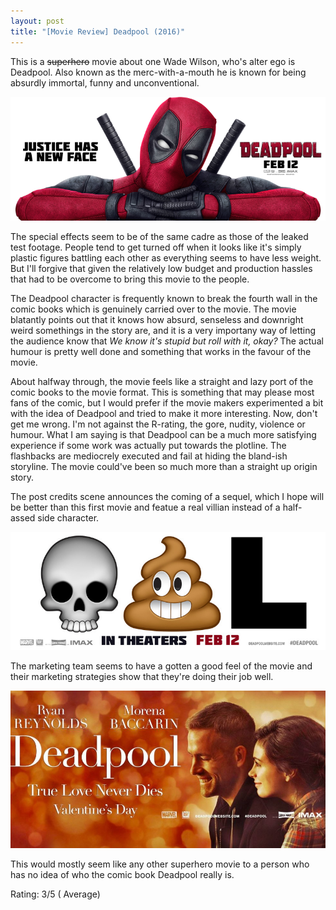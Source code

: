 ```yaml
---
layout: post
title: "[Movie Review] Deadpool (2016)"
---
```


This is a <s>superhero</s> movie about one Wade Wilson, who's alter ego is Deadpool.
Also known as the merc-with-a-mouth he is known for being absurdly immortal, funny and unconventional.

![Deadpool (2016)](/img/movie-poster-deadpool-2016.png 'Deadpool (2016)')

The special effects seem to be of the same cadre as those of the leaked test footage.
People tend to get turned off when it looks like it's simply plastic figures battling each other as everything seems to have less weight.
But I'll forgive that given the relatively low budget and production hassles that had to be overcome to bring this movie to the people.

The Deadpool character is frequently known to break the fourth wall in the comic books which is genuinely carried over to the movie.
The movie blatantly points out that it knows how absurd, senseless and downright weird somethings in the story are, and it is a very importany way of letting the audience know that *We know it's stupid but roll with it, okay?*
The actual humour is pretty well done and something that works in the favour of the movie.


About halfway through, the movie feels like a straight and lazy port of the comic books to the movie format.
This is something that may please most fans of the comic, but I would prefer if the movie makers experimented a bit with the idea of Deadpool and tried to make it more interesting.
Now, don't get me wrong.
I'm not against the R-rating, the gore, nudity, violence or humour.
What I am saying is that Deadpool can be a much more satisfying experience if some work was actually put towards the plotline.
The flashbacks are mediocrely executed and fail at hiding the bland-ish storyline.
The movie could've been so much more than a straight up origin story.

The post credits scene announces the coming of a sequel, which I hope will be better than this first movie and featue a real villian instead of a half-assed side character.

![Deadpool Marketing](/img/deadpool-marketing-2.jpg 'Deadpool Marketing')

The marketing team seems to have a gotten a good feel of the movie and their marketing strategies show that they're doing their job well.

![Deadpool Marketing](/img/deadpool-marketing-1.jpg 'Deadpool Marketing')

This would mostly seem like any other superhero movie to a person who has no idea of who the comic book Deadpool really is.

Rating: 3/5 ( Average)
